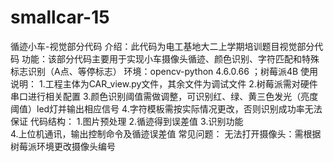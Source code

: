 # smallcar-15
循迹小车-视觉部分代码
介绍：此代码为电工基地大二上学期培训题目视觉部分代码
功能：该部分代码主要用于实现小车摄像头循迹、颜色识别、字符匹配和特殊标志识别（A点、等停标志）
环境：opencv-python 4.6.0.66 ；树莓派4B
使用说明：   1.工程主体为CAR_view.py文件，其余文件为调试文件
	  2.树莓派需对硬件串口进行相关配置
	  3.颜色识别阈值需做调整，可识别红、绿、黄三色发光（亮度阈值）led灯并输出相应信号
	  4.字符模板需按实际情况更改，否则识别成功率无法保证
代码结构：       1.图片预处理 
                2.循迹得到误差值 
                3.识别功能  
                4.上位机通讯，输出控制命令及循迹误差值
常见问题：
	无法打开摄像头：需根据树莓派环境更改摄像头编号
